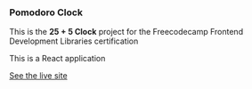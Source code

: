 ### Pomodoro Clock

This is the __25 + 5 Clock__ project for the Freecodecamp Frontend Development Libraries certification

This is a React application

[See the live site](https://meek-toffee-939910.netlify.app/)